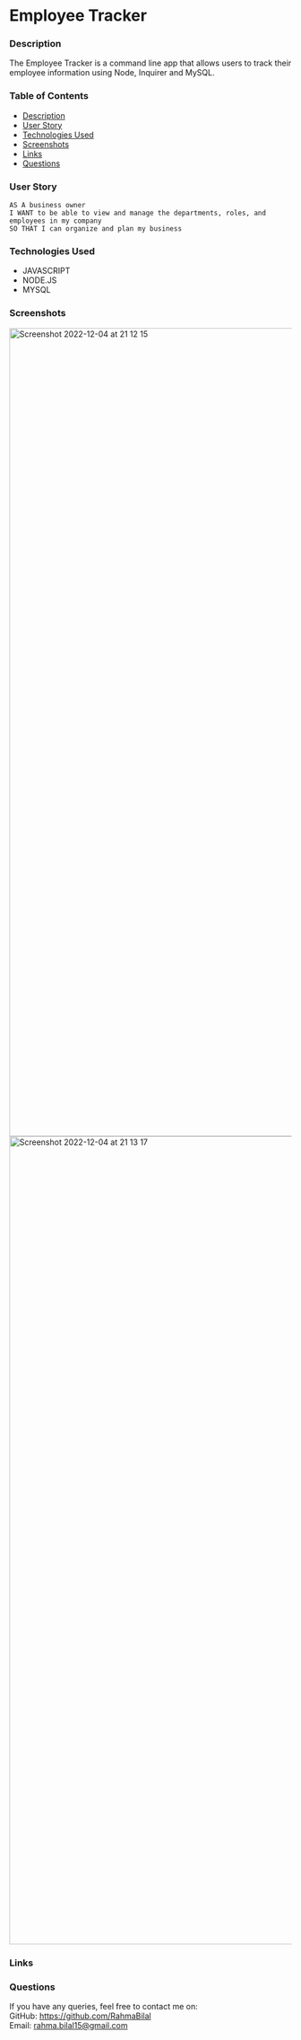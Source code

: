 # Employee Tracker

### Description

The Employee Tracker is a command line app that allows users to track their employee information using Node, Inquirer and MySQL.

### Table of Contents

- [Description](#description)
- [User Story](#user-story)
- [Technologies Used](#technologies-used)
- [Screenshots](#screenshots)
- [Links](#links)
- [Questions](#questions)



### User Story

```
AS A business owner
I WANT to be able to view and manage the departments, roles, and employees in my company
SO THAT I can organize and plan my business
```

### Technologies Used

- JAVASCRIPT
- NODE.JS
- MYSQL

### Screenshots

<img width="1440" alt="Screenshot 2022-12-04 at 21 12 15" src="https://user-images.githubusercontent.com/108250116/205516055-93bb88bb-fdc8-4058-8e41-bd09df187bd4.png">

<img width="1440" alt="Screenshot 2022-12-04 at 21 13 17" src="https://user-images.githubusercontent.com/108250116/205516061-979e43ff-00ed-46c3-ad28-40b765afb3ed.png">

### Links

### Questions

If you have any queries, feel free to contact me on:
<br>
GitHub: https://github.com/RahmaBilal
<br>
Email: rahma.bilal15@gmail.com
